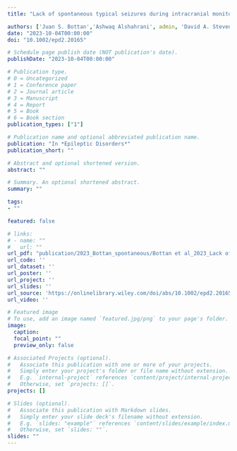 ```yaml
---
title: "Lack of spontaneous typical seizures during intracranial monitoring with stereo-electroencephalography"

authors: ['Juan S. Bottan','Ashwaq Alshahrani', admin, 'David A. Steven', 'Jorge G. Burneo','Jonathan C. Lau','Richard S. McLachlan','Andrew G. Parrent','Keith W. MacDougall','David C. Diosy','Seyed M. Mirsattari','Ana Suller Marti']
date: "2023-10-04T00:00:00"
doi: "10.1002/epd2.20165"

# Schedule page publish date (NOT publication's date).
publishDate: "2023-10-04T00:00:00"

# Publication type.
# 0 = Uncategorized
# 1 = Conference paper
# 2 = Journal article
# 3 = Manuscript
# 4 = Report
# 5 = Book
# 6 = Book section
publication_types: ["1"]

# Publication name and optional abbreviated publication name.
publication: "In *Epileptic Disorders*"
publication_short: ""

# Abstract and optional shortened version.
abstract: ""

# Summary. An optional shortened abstract.
summary: ""

tags:
- ""

featured: false

# links:
# - name: ""
#   url: ""
url_pdf: "publication/2023_Bottan_spontaneous/Bottan et al_2023_Lack of spontaneous typical seizures during intracranial monitoring with.pdf"
url_code: ''
url_dataset: ''
url_poster: ''
url_project: ''
url_slides: ''
url_source: 'https://onlinelibrary.wiley.com/doi/abs/10.1002/epd2.20165'
url_video: ''

# Featured image
# To use, add an image named `featured.jpg/png` to your page's folder. 
image:
  caption: 
  focal_point: ""
  preview_only: false

# Associated Projects (optional).
#   Associate this publication with one or more of your projects.
#   Simply enter your project's folder or file name without extension.
#   E.g. `internal-project` references `content/project/internal-project/index.md`.
#   Otherwise, set `projects: []`.
projects: []

# Slides (optional).
#   Associate this publication with Markdown slides.
#   Simply enter your slide deck's filename without extension.
#   E.g. `slides: "example"` references `content/slides/example/index.md`.
#   Otherwise, set `slides: ""`.
slides: ""
---
```

